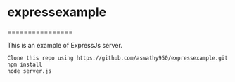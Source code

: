 # expressexample
================

This is an example of ExpressJs server.

```bash
Clone this repo using https://github.com/aswathy950/expressexample.git
npm install
node server.js
```
